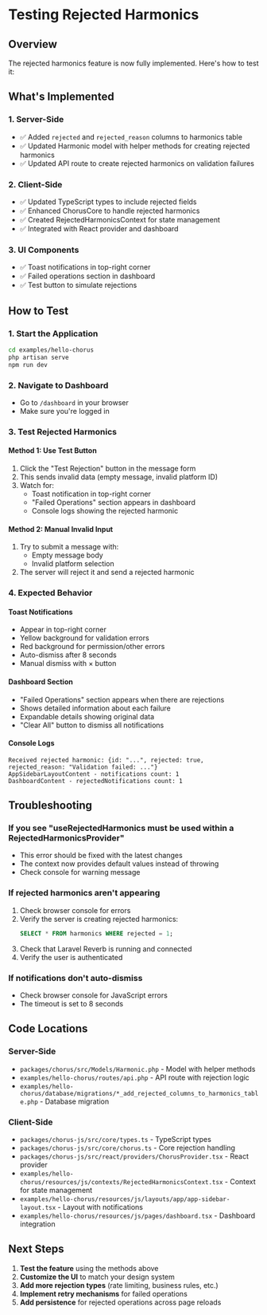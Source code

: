 # Testing Rejected Harmonics

## Overview
The rejected harmonics feature is now fully implemented. Here's how to test it:

## What's Implemented

### 1. **Server-Side**
- ✅ Added `rejected` and `rejected_reason` columns to harmonics table
- ✅ Updated Harmonic model with helper methods for creating rejected harmonics
- ✅ Updated API route to create rejected harmonics on validation failures

### 2. **Client-Side**
- ✅ Updated TypeScript types to include rejected fields
- ✅ Enhanced ChorusCore to handle rejected harmonics
- ✅ Created RejectedHarmonicsContext for state management
- ✅ Integrated with React provider and dashboard

### 3. **UI Components**
- ✅ Toast notifications in top-right corner
- ✅ Failed operations section in dashboard
- ✅ Test button to simulate rejections

## How to Test

### 1. **Start the Application**
```bash
cd examples/hello-chorus
php artisan serve
npm run dev
```

### 2. **Navigate to Dashboard**
- Go to `/dashboard` in your browser
- Make sure you're logged in

### 3. **Test Rejected Harmonics**

#### **Method 1: Use Test Button**
1. Click the "Test Rejection" button in the message form
2. This sends invalid data (empty message, invalid platform ID)
3. Watch for:
   - Toast notification in top-right corner
   - "Failed Operations" section appears in dashboard
   - Console logs showing the rejected harmonic

#### **Method 2: Manual Invalid Input**
1. Try to submit a message with:
   - Empty message body
   - Invalid platform selection
2. The server will reject it and send a rejected harmonic

### 4. **Expected Behavior**

#### **Toast Notifications**
- Appear in top-right corner
- Yellow background for validation errors
- Red background for permission/other errors
- Auto-dismiss after 8 seconds
- Manual dismiss with × button

#### **Dashboard Section**
- "Failed Operations" section appears when there are rejections
- Shows detailed information about each failure
- Expandable details showing original data
- "Clear All" button to dismiss all notifications

#### **Console Logs**
```
Received rejected harmonic: {id: "...", rejected: true, rejected_reason: "Validation failed: ..."}
AppSidebarLayoutContent - notifications count: 1
DashboardContent - rejectedNotifications count: 1
```

## Troubleshooting

### **If you see "useRejectedHarmonics must be used within a RejectedHarmonicsProvider"**
- This error should be fixed with the latest changes
- The context now provides default values instead of throwing
- Check console for warning message

### **If rejected harmonics aren't appearing**
1. Check browser console for errors
2. Verify the server is creating rejected harmonics:
   ```sql
   SELECT * FROM harmonics WHERE rejected = 1;
   ```
3. Check that Laravel Reverb is running and connected
4. Verify the user is authenticated

### **If notifications don't auto-dismiss**
- Check browser console for JavaScript errors
- The timeout is set to 8 seconds

## Code Locations

### **Server-Side**
- `packages/chorus/src/Models/Harmonic.php` - Model with helper methods
- `examples/hello-chorus/routes/api.php` - API route with rejection logic
- `examples/hello-chorus/database/migrations/*_add_rejected_columns_to_harmonics_table.php` - Database migration

### **Client-Side**
- `packages/chorus-js/src/core/types.ts` - TypeScript types
- `packages/chorus-js/src/core/chorus.ts` - Core rejection handling
- `packages/chorus-js/src/react/providers/ChorusProvider.tsx` - React provider
- `examples/hello-chorus/resources/js/contexts/RejectedHarmonicsContext.tsx` - Context for state management
- `examples/hello-chorus/resources/js/layouts/app/app-sidebar-layout.tsx` - Layout with notifications
- `examples/hello-chorus/resources/js/pages/dashboard.tsx` - Dashboard integration

## Next Steps

1. **Test the feature** using the methods above
2. **Customize the UI** to match your design system
3. **Add more rejection types** (rate limiting, business rules, etc.)
4. **Implement retry mechanisms** for failed operations
5. **Add persistence** for rejected operations across page reloads
